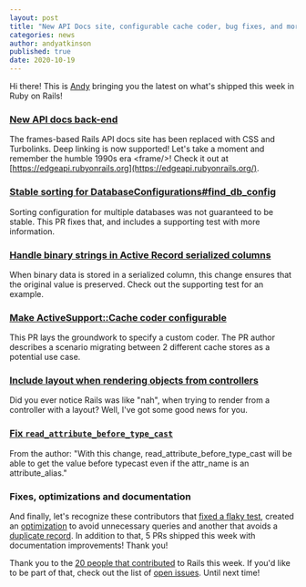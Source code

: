 ```yaml
---
layout: post
title: "New API Docs site, configurable cache coder, bug fixes, and more!"
categories: news
author: andyatkinson
published: true
date: 2020-10-19
---
```


Hi there! This is [Andy](https://andyatkinson.com/) bringing you the latest on what's shipped this week in Ruby on Rails!

### [New API docs back-end](https://github.com/rails/rails/pull/40396)

The frames-based Rails API docs site has been replaced with CSS and Turbolinks. Deep linking is now supported! Let's take a moment and remember the humble 1990s era \<frame/\>! Check it out at [https://edgeapi.rubyonrails.org](https://edgeapi.rubyonrails.org/).

### [Stable sorting for DatabaseConfigurations#find_db_config](https://github.com/rails/rails/pull/40372)

Sorting configuration for multiple databases was not guaranteed to be stable.&nbsp;This PR fixes that, and includes a supporting test with more information.

### [Handle binary strings in Active Record serialized columns](https://github.com/rails/rails/pull/40383)

When binary data is stored in a serialized column, this change ensures that the original value is preserved. Check out the supporting test for an example.

### [Make ActiveSupport::Cache coder configurable](https://github.com/rails/rails/pull/39770)

This PR lays the groundwork to specify a custom coder. The PR author describes a scenario migrating between 2 different cache stores as a potential use case.

### [Include layout when rendering objects from controllers](https://github.com/rails/rails/pull/39869)

Did you ever notice Rails was like "nah", when trying to render from a controller with a layout? Well, I've got some good news for you.

### [Fix `read_attribute_before_type_cast`](https://github.com/rails/rails/pull/40395)

From the author: "With this change, read\_attribute\_before\_type\_cast will be able to get the value before typecast even if the attr\_name is an attribute\_alias."  

### Fixes, optimizations and documentation

And finally, let's recognize these contributors that [fixed a flaky test](https://github.com/rails/rails/pull/40366), created an [optimization](https://github.com/rails/rails/pull/40387) to avoid unnecessary queries and another that avoids a [duplicate record](https://github.com/rails/rails/pull/40379). In addition to that, 5 PRs shipped this week with documentation improvements! Thank you!

Thank you to the [20 people that contributed](https://contributors.rubyonrails.org/contributors/in-time-window/20201012-20201017) to Rails this week. If you'd like to be part of that, check out the list of [open issues](https://github.com/rails/rails/issues). Until next time!
